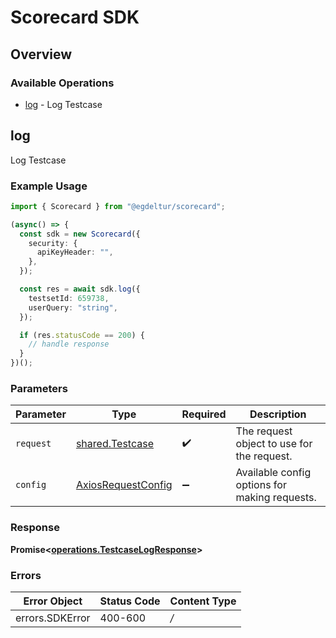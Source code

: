 # Scorecard SDK


## Overview

### Available Operations

* [log](#log) - Log Testcase

## log

Log Testcase

### Example Usage

```typescript
import { Scorecard } from "@egdeltur/scorecard";

(async() => {
  const sdk = new Scorecard({
    security: {
      apiKeyHeader: "",
    },
  });

  const res = await sdk.log({
    testsetId: 659738,
    userQuery: "string",
  });

  if (res.statusCode == 200) {
    // handle response
  }
})();
```

### Parameters

| Parameter                                                    | Type                                                         | Required                                                     | Description                                                  |
| ------------------------------------------------------------ | ------------------------------------------------------------ | ------------------------------------------------------------ | ------------------------------------------------------------ |
| `request`                                                    | [shared.Testcase](../../sdk/models/shared/testcase.md)       | :heavy_check_mark:                                           | The request object to use for the request.                   |
| `config`                                                     | [AxiosRequestConfig](https://axios-http.com/docs/req_config) | :heavy_minus_sign:                                           | Available config options for making requests.                |


### Response

**Promise<[operations.TestcaseLogResponse](../../sdk/models/operations/testcaselogresponse.md)>**
### Errors

| Error Object    | Status Code     | Content Type    |
| --------------- | --------------- | --------------- |
| errors.SDKError | 400-600         | */*             |
